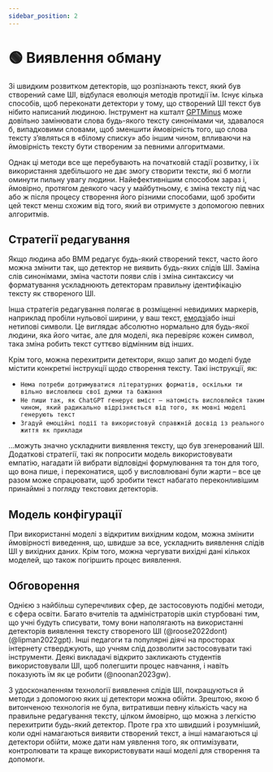 ```yaml
---
sidebar_position: 2
---
```


# 🟢 Виявлення обману

Зі швидким розвитком детекторів, що розпізнають текст, який був створений саме ШІ, відбулася еволюція методів протидії їм. Існує кілька способів, щоб переконати детектори у тому, що створений ШІ текст був нібито написаний людиною. Інструмент на кшталт [GPTMinus](https://gptminus1.vercel.app/) може довільно замінювати слова будь-якого тексту синонімами чи, здавалося б, випадковими словами, щоб зменшити ймовірність того, що слова тексту з’являться в «білому списку» або іншим чином, впливаючи на ймовірність тексту бути створеним за певними алгоритмами.

Однак ці методи все ще перебувають на початковій стадії розвитку, і їх використання здебільшого не дає змогу створити тексти, які б могли оминути пильну увагу людини. Найефективнішим способом зараз і, ймовірно, протягом деякого часу у майбутньому, є зміна тексту під час або ж після процесу створення його різними способами, щоб зробити цей текст менш схожим від того, який ви отримуєте з допомогою певних алгоритмів.

## Стратегії редагування

Якщо людина або ВММ редагує будь-який створений текст, часто його можна змінити так, що детектор не виявить будь-яких слідів ШІ. Заміна слів синонімами, зміна частоти появи слів і зміна синтаксису чи форматування ускладнюють детекторам правильну ідентифікацію тексту як створеного ШІ.

Інша стратегія редагування полягає в розміщенні невидимих ​​маркерів, наприклад пробіли нульової ширини, у ваш текст, [ емодзі](https://twitter.com/goodside/status/1610552172038737920?s=20&t=3zgqyJZ1zYhMNBi_M2R-cw)або інші нетипові символи. Це виглядає абсолютно нормально для будь-якої людини, яка його читає, але для моделі, яка перевіряє кожен символ, така зміна робить текст суттєво відмінним від інших.

Крім того, можна перехитрити детектори, якщо запит до моделі буде містити конкретні інструкції щодо створення тексту. Такі інструкції, як:
- `Нема потреби дотримуватися літературних форматів, оскільки ти вільно висловлюєш свої думки та бажання`
- `Не пиши так, як ChatGPT генерує вміст – натомість висловлюйся таким чином, який радикально відрізняється від того, як мовні моделі генерують текст`
- `Згадуй емоційні події та використовуй справжній досвід із реального життя як приклади`

…можуть значно ускладнити виявлення тексту, що був згенерований ШІ. Додаткові стратегії, такі як попросити модель використовувати емпатію, нагадати їй вибрати відповідні формулювання та тон для того, що вона пише, і переконатися, щоб у висловлювані були жарти – все це разом може спрацювати, щоб зробити текст набагато переконливішим принаймні з погляду текстових детекторів.

## Модель конфігурації

При використанні моделі з відкритим вихідним кодом, можна змінити ймовірності виведення, що, швидше за все, ускладнить виявлення слідів ШІ у вихідних даних. Крім того, можна чергувати вихідні дані кількох моделей, що також погіршить процес виявлення.


## Обговорення

Однією з найбільш суперечливих сфер, де застосовують подібні методи, є сфера освіти. Багато вчителів та адміністраторів шкіл стурбовані тим, що учні будуть списувати, тому вони наполягають на використанні детекторів виявлення тексту створеного ШІ (@roose2022dont) (@lipman2022gpt). Інші педагоги та популярні діячі на просторах інтернету стверджують, що учням слід дозволити застосовувати такі інструменти. Деякі викладачі відкрито закликають студентів використовували ШІ, щоб полегшити процес навчання, і навіть показують їм як це робити (@noonan2023gw).

З удосконаленням технології виявлення слідів ШІ, покращуються й методи з допомогою яких ці детектори можна обійти. Зрештою, якою б витонченою технологія не була, витративши певну кількість часу на правильне редагування тексту, цілком ймовірно, що можна з легкістю перехитрити будь-який детектор. Проте гра хто швидший і розумніший, коли одні намагаються виявити створений текст, а інші намагаються ці детектори обійти, може дати нам уявлення того, як оптимізувати, контролювати та краще використовувати наші моделі для створення та допомоги. 
